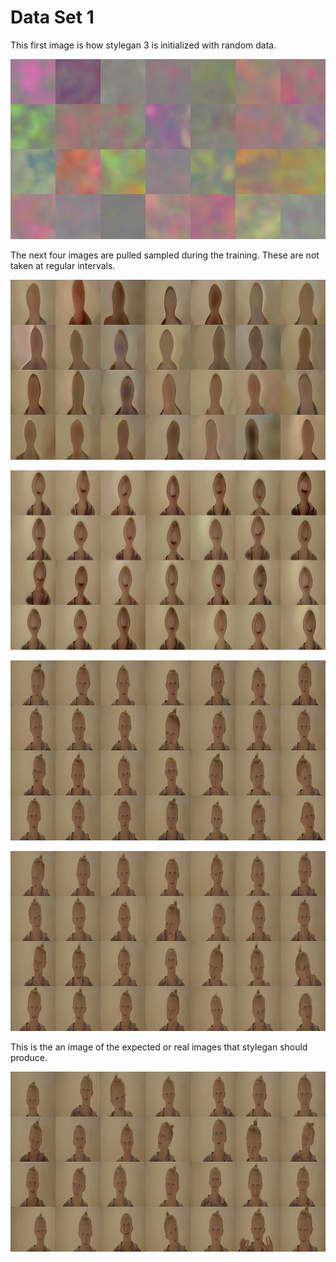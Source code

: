 # Data Set 1

This first image is how stylegan 3 is initialized with random data.

![Dataset 1 training image](./Images/sets/set1/fakes000000.png)

The next four images are pulled sampled during the training. These are not taken at regular intervals.

![Dataset 1 training image](./Images/sets/set1/fakes000080.png)

![Dataset 1 training image](./Images/sets/set1/fakes000160.png)

![Dataset 1 training image](./Images/sets/set1/fakes000180.png)

![Dataset 1 training image](./Images/sets/set1/fakes000260.png)

This is the an image of the expected or real images that stylegan should produce.

![Dataset 3 training image](./Images/sets/set1/reals.png)
